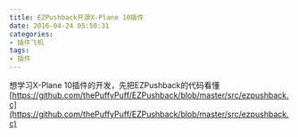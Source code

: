 ```yaml
---
title: EZPushback开源X-Plane 10插件
date: 2016-04-24 05:50:31
categories:
- 插件飞机
tags:
- 插件
---
```


想学习X-Plane 10插件的开发，先把EZPushback的代码看懂
[https://github.com/thePuffyPuff/EZPushback/blob/master/src/ezpushback.c](https://github.com/thePuffyPuff/EZPushback/blob/master/src/ezpushback.c)
